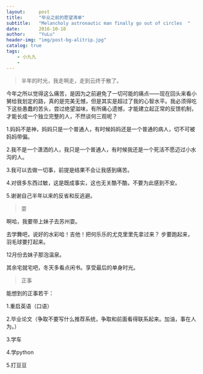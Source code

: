 ```yaml
---
layout:     post
title:      "毕业之前的愿望清单"
subtitle:   "Melancholy astronautic man finally go out of circles  "
date:       2016-10-18
author:     "YuLu"
header-img: "img/post-bg-alitrip.jpg"
catalog: true
tags:
    - 小九九
    - 
---
```

> 半年的时光，我走啊走，走到云终于散了。

今年之所以觉得这么痛苦，是因为之前避免了一切可能的痛点——现在回头来看小舅给我划定的路，真的是完美无憾，但是其实是超过了我的心智水平。我必须得吃下这些愚蠢的苦头，尝过绝望滋味，有所痛心遗憾，才能建立起正常的反馈机制，才能长成一个独立完整的人，不然谈何三观呢？

1.妈妈不是神，妈妈只是一个普通人，有时候妈妈还是一个普通的病人，切不可被妈妈带偏。

2.我不是一个潇洒的人，我只是一个普通人，有时候我还是一个死活不愿迈过小水沟的人。

3.我可以去做一切事，前提是结果不会让我感到痛苦。

4.对很多东西过敏，这是既成事实，这也无关酷不酷，不要为此感到不安。

5.谢谢自己半年以来的反省和反逃避。


> 耍

啊哈，我要带上妹子去苏州耍。

去学舞吧，说好的水彩哈！吉他！把何乐乐的尤克里里先拿过来？
步要跑起来，羽毛球要打起来。

12月份去妹子那泡温泉。

其余宅就宅吧，冬天多看点闲书。享受最后的单身时光。

> 正事

能想到的正事若干：

1.重启英语（口语）

2.毕业论文（争取不要写什么推荐系统，争取和前面看得联系起来。加油，事在人为。）

3.学车

4.学python

5.打豆豆











